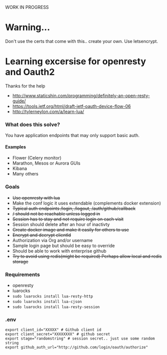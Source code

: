 WORK IN PROGRESS
# Warning...
Don't use the certs that come with this.. create your own. Use letsencrypt.


# Learning excersise for openresty and Oauth2
Thanks for the help
* http://www.staticshin.com/programming/definitely-an-open-resty-guide/
* https://tools.ietf.org/html/draft-ietf-oauth-device-flow-06
* http://tylerneylon.com/a/learn-lua/

### What does this solve?
You have application endpoints that may only support basic auth.  
#### Examples
* Flower (Celery monitor)
* Marathon, Mesos or Aurora GUIs
* Kibana
* Many others

### Goals
* ~~Use openresty with lua~~
* Make the conf logic it uses extendable (complements docker extension)
* ~~Typical auth endpoints /login, /logout, /auth/github/callback~~
* ~~/ should not be reachable unless logged in~~
* ~~Session has to stay and not require login on each visit~~
* Session should delete after an hour of inactivty
* ~~Create docker image and make it easily for others to use~~
* ~~Encrypt and decrypt clientId~~
* Authorization via Org and/or username
* Sample login page but should be easy to override
* Should be able to work with enterprise github
* ~~Try to avoid using redis(might be required) Perhaps allow local and redis storage~~


### Requirements
* openresty
* luarocks
* `sudo luarocks install lua-resty-http`
* `sudo luarocks install lua-cjson`
* `sudo luarocks install lua-resty-session`

### .env
```
export client_id="XXXXX" # Github client id
export client_secret="XXXXXXXX" # github secret
export stage="randomstring" # session secret.. just use some random string
export github_auth_url="http://github.com/login/oauth/authorize"
```





